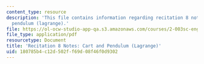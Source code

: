 ```yaml
---
content_type: resource
description: 'This file contains information regarding recitation 8 notes: cart and
  pendulum (lagrange).'
file: https://ol-ocw-studio-app-qa.s3.amazonaws.com/courses/2-003sc-engineering-dynamics-fall-2011/180785b4c12d502ff69d08f46f0d9302_MIT2_003SCF11_rec8notes1.pdf
file_type: application/pdf
resourcetype: Document
title: 'Recitation 8 Notes: Cart and Pendulum (Lagrange)'
uid: 180785b4-c12d-502f-f69d-08f46f0d9302
---
```

